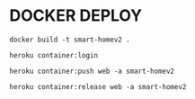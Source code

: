 # DOCKER DEPLOY

`docker build -t smart-homev2 .`

`heroku container:login`

`heroku container:push web -a smart-homev2`

`heroku container:release web -a smart-homev2`

